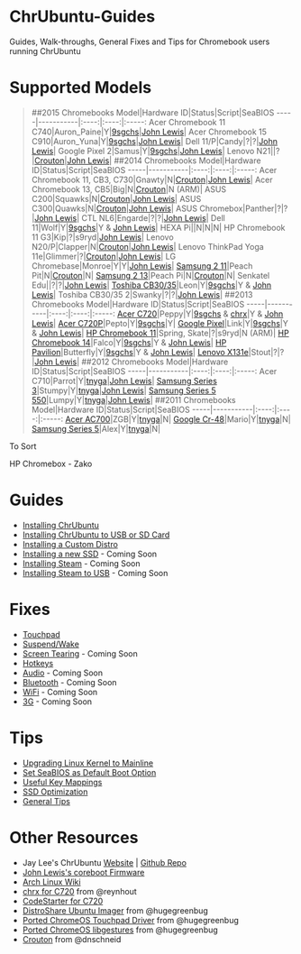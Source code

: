 # ChrUbuntu-Guides
Guides, Walk-throughs, General Fixes and Tips for Chromebook users running ChrUbuntu

# Supported Models
> ##2015 Chromebooks
Model|Hardware ID|Status|Script|SeaBIOS
-----|-----------|:----:|:----:|:-----:
Acer Chromebook 11 C740|Auron_Paine|Y|[9sgchs](http://goo.gl/7bUocb)|[John Lewis](http://goo.gl/K8D3MO)|
Acer Chromebook 15 C910|Auron_Yuna|Y|[9sgchs](http://goo.gl/7bUocb)|[John Lewis](http://goo.gl/K8D3MO)|
Dell 11/P|Candy|?|?|[John Lewis](http://goo.gl/K8D3MO)|
Google Pixel 2|Samus|Y|[9sgchs](http://goo.gl/7bUocb)|[John Lewis](http://goo.gl/K8D3MO)|
Lenovo N21||?|[Crouton](https://github.com/dnschneid/crouton)|[John Lewis](http://goo.gl/K8D3MO)|
> ##2014 Chromebooks
Model|Hardware ID|Status|Script|SeaBIOS
-----|-----------|:----:|:----:|:-----:
Acer Chromebook 11, CB3, C730|Gnawty|N|[Crouton](https://github.com/dnschneid/crouton)|[John Lewis](http://goo.gl/K8D3MO)|
Acer Chromebook 13, CB5|Big|N|[Crouton](https://github.com/dnschneid/crouton)|N (ARM)|
ASUS C200|Squawks|N|[Crouton](https://github.com/dnschneid/crouton)|[John Lewis](http://goo.gl/K8D3MO)|
ASUS C300|Quawks|N|[Crouton](https://github.com/dnschneid/crouton)|[John Lewis](http://goo.gl/K8D3MO)|
ASUS Chromebox|Panther|?|?|[John Lewis](http://goo.gl/K8D3MO)|
CTL NL6|Engarde|?|?|[John Lewis](http://goo.gl/K8D3MO)|
Dell 11|Wolf|Y|[9sgchs](http://goo.gl/7bUocb)|Y & [John Lewis](http://goo.gl/K8D3MO)|
HEXA Pi||N|N|N|
HP Chromebook 11 G3|Kip|?|s9ryd|[John Lewis](http://goo.gl/K8D3MO)|
Lenovo N20/P|Clapper|N|[Crouton](https://github.com/dnschneid/crouton)|[John Lewis](http://goo.gl/K8D3MO)|
Lenovo ThinkPad Yoga 11e|Glimmer|?|[Crouton](https://github.com/dnschneid/crouton)|[John Lewis](http://goo.gl/K8D3MO)|
LG Chromebase|Monroe|Y|Y|[John Lewis](http://goo.gl/K8D3MO)|
[Samsung 2 11](http://goo.gl/oSCOKd)|Peach Pit|N|[Crouton](https://github.com/dnschneid/crouton)|N|
[Samsung 2 13](http://goo.gl/oSCOKd)|Peach Pi|N|[Crouton](https://github.com/dnschneid/crouton)|N|
Senkatel Edu||?|?|[John Lewis](http://goo.gl/K8D3MO)|
[Toshiba CB30/35](http://goo.gl/nCIzN9)|Leon|Y|[9sgchs](http://goo.gl/7bUocb)|Y & [John Lewis](http://goo.gl/K8D3MO)|
Toshiba CB30/35 2|Swanky|?|?|[John Lewis](http://goo.gl/K8D3MO)|
> ##2013 Chromebooks
Model|Hardware ID|Status|Script|SeaBIOS
-----|-----------|:----:|:----:|:-----:
[Acer C720](http://goo.gl/UaWwyp)|Peppy|Y|[9sgchs](http://goo.gl/7bUocb) & [chrx](https://github.com/reynhout/chrx)|Y & [John Lewis](http://goo.gl/K8D3MO)|
[Acer C720P](http://goo.gl/UaWwyp)|Pepto|Y|[9sgchs](http://goo.gl/7bUocb)|Y|
[Google Pixel](http://goo.gl/XbMUTc)|Link|Y|[9sgchs](http://goo.gl/7bUocb)|Y & [John Lewis](http://goo.gl/K8D3MO)|
[HP Chromebook 11](http://goo.gl/3V9jfn)|Spring, Skate|?|s9ryd|N (ARM)|
[HP Chromebook 14](http://goo.gl/K9EDwV)|Falco|Y|[9sgchs](http://goo.gl/7bUocb)|Y & [John Lewis](http://goo.gl/K8D3MO)|
[HP Pavilion](http://goo.gl/dhAbM7)|Butterfly|Y|[9sgchs](http://goo.gl/7bUocb)|Y & [John Lewis](http://goo.gl/K8D3MO)|
[Lenovo X131e](http://goo.gl/YB2m0s)|Stout|?|?|[John Lewis](http://goo.gl/K8D3MO)|
> ##2012 Chromebooks
Model|Hardware ID|Status|Script|SeaBIOS
-----|-----------|:----:|:----:|:-----:
Acer C710|Parrot|Y|[tnyga](http://goo.gl/7bUocb)|[John Lewis](http://goo.gl/K8D3MO)|
[Samsung Series 3](http://goo.gl/FwjFCM)|Stumpy|Y|[tnyga](http://goo.gl/7bUocb)|[John Lewis](http://goo.gl/K8D3MO)|
[Samsung Series 5 550](http://goo.gl/0RJXN4)|Lumpy|Y|[tnyga](http://goo.gl/7bUocb)|[John Lewis](http://goo.gl/K8D3MO)|
> ##2011 Chromebooks
Model|Hardware ID|Status|Script|SeaBIOS
-----|-----------|:----:|:----:|:-----:
[Acer AC700](http://goo.gl/JL5cu3)|ZGB|Y|[tnyga](http://goo.gl/7bUocb)|N|
[Google Cr-48](http://goo.gl/Oc4l0I)|Mario|Y|[tnyga](http://goo.gl/7bUocb)|N|
[Samsung Series 5](http://goo.gl/2vaLvs)|Alex|Y|[tnyga](http://goo.gl/7bUocb)|N|

To Sort

HP Chromebox - Zako

# Guides
* [Installing ChrUbuntu](https://github.com/iantrich/ChrUbuntu-Guides/blob/master/Guides/Installing%20ChrUbuntu.md)
* [Installing ChrUbuntu to USB or SD Card](https://github.com/iantrich/ChrUbuntu-Guides/blob/master/Guides/Installing%20ChrUbuntu%20to%20USB%20or%20SD%20Card.md)
* [Installing a Custom Distro](https://github.com/iantrich/ChrUbuntu-Guides/blob/master/Guides/Installing%20a%20custom%20distro.md)
* [Installing a new SSD](https://github.com/iantrich/ChrUbuntu-Guides/blob/master/Guides/Installing%20a%20new%20SSD.md) - Coming Soon
* [Installing Steam](https://github.com/iantrich/ChrUbuntu-Guides/blob/master/Guides/Installing%20Steam.md) - Coming Soon
* [Installing Steam to USB](https://github.com/iantrich/ChrUbuntu-Guides/blob/master/Guides/Installing%20Steam%20on%20USB.md) - Coming Soon

# Fixes
* [Touchpad](https://github.com/iantrich/ChrUbuntu-Guides/blob/master/Fixes/Touchpad.md)
* [Suspend/Wake](https://github.com/iantrich/ChrUbuntu-Guides/blob/master/Fixes/Suspend-Wake.md)
* [Screen Tearing](https://github.com/iantrich/ChrUbuntu-Guides/blob/master/Fixes/Screen%20Tearing.md) - Coming Soon
* [Hotkeys](https://github.com/iantrich/ChrUbuntu-Guides/blob/master/Fixes/Hotkeys.md)
* [Audio](https://github.com/iantrich/ChrUbuntu-Guides/blob/master/Fixes/Audio.md) - Coming Soon
* [Bluetooth](https://github.com/iantrich/ChrUbuntu-Guides/blob/master/Fixes/Bluetooth.md) - Coming Soon
* [WiFi](https://github.com/iantrich/ChrUbuntu-Guides/blob/master/Fixes/WiFi.md) - Coming Soon
* [3G](https://github.com/iantrich/ChrUbuntu-Guides/blob/master/Fixes/3G.md) - Coming Soon

# Tips
* [Upgrading Linux Kernel to Mainline](https://github.com/iantrich/ChrUbuntu-Guides/blob/master/Tips/Upgrading%20Kernel%20to%20Mainline.md)
* [Set SeaBIOS as Default Boot Option](https://github.com/iantrich/ChrUbuntu-Guides/blob/master/Tips/Linux-SeaBIOS%20as%20Default%20Boot%20Option.md)
* [Useful Key Mappings](https://github.com/iantrich/ChrUbuntu-Guides/blob/master/Tips/Useful%20Key%20Mappings.md)
* [SSD Optimization](https://github.com/iantrich/ChrUbuntu-Guides/blob/master/Tips/SSD%20Optimization.md)
* [General Tips](https://github.com/iantrich/ChrUbuntu-Guides/blob/master/Tips/General%20Tips.md)

# Other Resources
* Jay Lee's ChrUbuntu [Website](http://chromeos-cr48.blogspot.com) | [Github Repo](https://github.com/jay0lee/chrubuntu-script)
* [John Lewis's coreboot Firmware](https://johnlewis.ie/custom-chromebook-firmware/rom-download/)
* [Arch Linux Wiki](https://wiki.archlinux.org/index.php/Chromebook)
* [chrx for C720](https://github.com/reynhout/chrx) from @reynhout
* [CodeStarter for C720](https://github.com/codestarterorg/ubuntu-chromebook-installer)
* [DistroShare Ubuntu Imager](https://github.com/Distroshare/distroshare-ubuntu-imager) from @hugegreenbug
* [Ported ChromeOS Touchpad Driver](https://github.com/hugegreenbug/xf86-input-cmt) from @hugegreenbug
* [Ported ChromeOS libgestures](https://github.com/hugegreenbug/libgestures) from @hugegreenbug
* [Crouton](https://github.com/dnschneid/crouton) from @dnschneid
